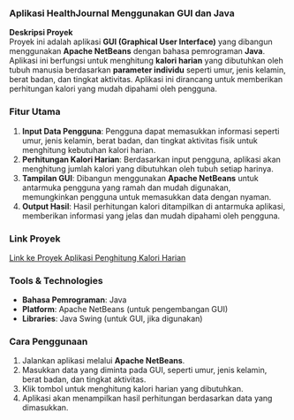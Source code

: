 ### **Aplikasi HealthJournal Menggunakan GUI dan Java**

**Deskripsi Proyek**  
Proyek ini adalah aplikasi **GUI (Graphical User Interface)** yang dibangun menggunakan **Apache NetBeans** dengan bahasa pemrograman **Java**. Aplikasi ini berfungsi untuk menghitung **kalori harian** yang dibutuhkan oleh tubuh manusia berdasarkan **parameter individu** seperti umur, jenis kelamin, berat badan, dan tingkat aktivitas. Aplikasi ini dirancang untuk memberikan perhitungan kalori yang mudah dipahami oleh pengguna.


### **Fitur Utama**
1. **Input Data Pengguna**: Pengguna dapat memasukkan informasi seperti umur, jenis kelamin, berat badan, dan tingkat aktivitas fisik untuk menghitung kebutuhan kalori harian.
2. **Perhitungan Kalori Harian**: Berdasarkan input pengguna, aplikasi akan menghitung jumlah kalori yang dibutuhkan oleh tubuh setiap harinya.
3. **Tampilan GUI**: Dibangun menggunakan **Apache NetBeans** untuk antarmuka pengguna yang ramah dan mudah digunakan, memungkinkan pengguna untuk memasukkan data dengan nyaman.
4. **Output Hasil**: Hasil perhitungan kalori ditampilkan di antarmuka aplikasi, memberikan informasi yang jelas dan mudah dipahami oleh pengguna.


### **Link Proyek**  
[Link ke Proyek Aplikasi Penghitung Kalori Harian](#)


### **Tools & Technologies**
- **Bahasa Pemrograman**: Java
- **Platform**: Apache NetBeans (untuk pengembangan GUI)
- **Libraries**: Java Swing (untuk GUI, jika digunakan)

### **Cara Penggunaan**
1. Jalankan aplikasi melalui **Apache NetBeans**.
2. Masukkan data yang diminta pada GUI, seperti umur, jenis kelamin, berat badan, dan tingkat aktivitas.
3. Klik tombol untuk menghitung kalori harian yang dibutuhkan.
4. Aplikasi akan menampilkan hasil perhitungan berdasarkan data yang dimasukkan.
